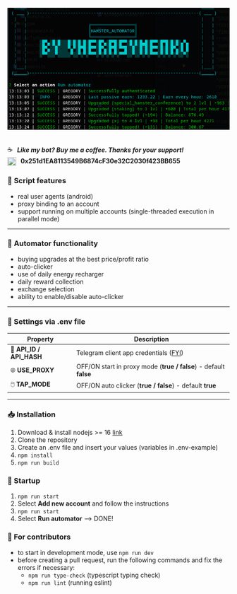 ![Alt text](/.github/hamster_preview.png)

<div style="">
    <div style="display: flex; align-items: center">
        <span>☕</span>
        <h5 style="padding-left: 10px">Like my bot? Buy me a coffee. Thanks for your support!</h5>
    </div>
    <div style="display: flex; margin-top: -15px">
        <img src="https://metamask.io/images/metamask-logo.png" width="20" height="20">
        <span style="padding-left: 10px"><strong>0x251d1EA8113549B6874cF30e32C2030f423BB655</strong></span>
    </div>
</div>


### 📜 **Script features**
- real user agents (android)
- proxy binding to an account
- support running on multiple accounts (single-threaded execution in parallel mode)
---
### 🤖 **Automator functionality**
- buying upgrades at the best price/profit ratio
- auto-clicker
- use of daily energy recharger
- daily reward collection
- exchange selection
- ability to enable/disable auto-clicker
---
### 📝 Settings via .env file
| Property                 | Description                                                                             |
|--------------------------|-----------------------------------------------------------------------------------------|
| 🔑 **API_ID / API_HASH** | Telegram client app credentials ([FYI](https://core.telegram.org/api/obtaining_api_id)) |
| 🌐 **USE_PROXY**         | OFF/ON start in proxy mode (**true / false**) - default **false**                       |
| 🖱️ **TAP_MODE**         | OFF/ON auto clicker (**true / false**) - default **true**                               |
---
### 📥 Installation

1. Download & install nodejs >= 16 [link](https://nodejs.org/en/download/package-manager/current)
2. Clone the repository
3. Create an .env file and insert your values (variables in .env-example)
4. `npm install`
5. `npm run build`

### 🚀 Startup
1. `npm run start`
2. Select **Add new account** and follow the instructions
3. `npm run start`
4. Select **Run automator** --> DONE!

### 🤝 For contributors
- to start in development mode, use `npm run dev`
- before creating a pull request, run the following commands and fix the errors if necessary:
  - `npm run type-check` (typescript typing check)
  - `npm run lint` (running eslint)
